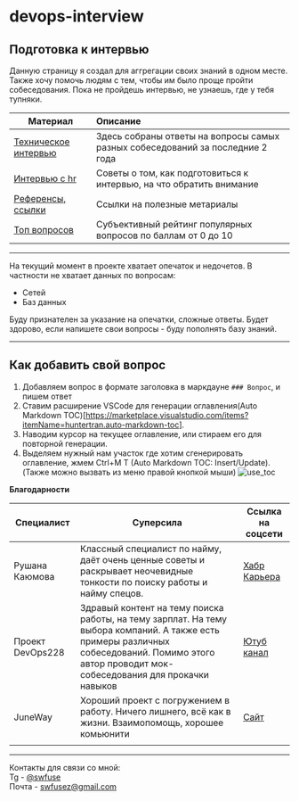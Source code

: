 # devops-interview
## Подготовка к интервью

Данную страницу я создал для аггрегации своих знаний в одном месте.
Также хочу помочь людям с тем, чтобы им было проще пройти собеседования.
Пока не пройдешь интервью, не узнаешь, где у тебя тупняки.


| Материал                                                                                      | Описание                                                                         |
| --------------------------------------------------------------------------------------------- |:---------------------------------------------------------------------------------|
| [Техническое интервью](https://github.com/Swfuse/devops-interview/blob/main/interview.md)     |  Здесь собраны ответы на вопросы самых разных собеседований за последние 2 года  |
| [Интервью с hr](https://github.com/Swfuse/devops-interview/blob/main/interview-hr-tips.md)    |  Советы о том, как подготовиться к интервью, на что обратить внимание            |
| [Референсы, ссылки](https://github.com/Swfuse/devops-interview/blob/main/references.md)       |  Ссылки на полезные метариалы                                                    |
| [Топ вопросов](https://docs.google.com/spreadsheets/d/1WPOMAkQFL1zkAC6Uvt5lk7lwpeNkVaaaX07OPyzu0fk/edit?usp=sharing) | Субъективный рейтинг популярных вопросов по баллам от 0 до 10 |


---

На текущий момент в проекте хватает опечаток и недочетов.
В частности не хватает данных по вопросам:
- Сетей
- Баз данных

Буду признателен за указание на опечатки, сложные ответы.
Будет здорово, если напишете свои вопросы - буду пополнять базу знаний.

---


## Как добавить свой вопрос

1. Добавляем вопрос в формате заголовка в маркдауне `### Вопрос`, и пишем ответ
2. Ставим расширение VSCode для генерации оглавления(Auto Markdown TOC)[https://marketplace.visualstudio.com/items?itemName=huntertran.auto-markdown-toc].
3. Наводим курсор на текущее оглавление, или стираем его для повторной генерации.
4. Выделяем нужный нам участок где хотим сгенерировать оглавление, жмем Ctrl+M T (Auto Markdown TOC: Insert/Update). (Также можно вызвать из меню правой кнопкой мыши)
![use_toc](https://github.com/Swfuse/devops-interview/blob/main/imgs/use_toc.gif)

**Благодарности**  

| Специалист | Суперсила | Ссылка на соцсети |
|---|---|---|
| Рушана Каюмова |  Классный специалист по найму, даёт очень ценные советы и раскрывает неочевидные тонкости по поиску работы и найму спецов.  | [Хабр Карьера](https://career.habr.com/razrushana) |
| Проект DevOps228 | Здравый контент на тему поиска работы, на тему  зарплат. На тему выбора компаний. А также есть примеры различных собеседований. Помимо этого автор проводит мок-собеседования для прокачки навыков  | [Ютуб канал](https://www.youtube.com/@DevOps228) |
| JuneWay | Хороший проект с погружением в работу. Ничего лишнего, всё как в жизни. Взаимопомощь, хорошее комьюнити | [Сайт](https://juneway.pro/) |
|   |   |   |


---

Контакты для связи со мной:    
Tg - [@swfuse](https://t.me/swfuse)  
Почта - swfusez@gmail.com  

